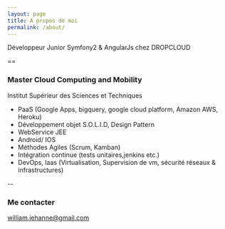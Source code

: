 ```yaml
---
layout: page
title: A propos de moi
permalink: /about/
---
```


Développeur Junior Symfony2 & AngularJs chez DROPCLOUD

==

### Master Cloud Computing and Mobility

Institut Supérieur des Sciences et Techniques
- PaaS (Google Apps, bigquery, google cloud platform, Amazon AWS, Heroku)
- Développement objet S.O.L.I.D, Design Pattern
- WebService JEE
- Android/ IOS
- Méthodes Agiles (Scrum, Kamban)
- Intégration continue (tests unitaires,jenkins etc.)
- DevOps, Iaas (Virtualisation, Supervision de vm, sécurité réseaux & infrastructures)

--
### Me contacter 

[william.jehanne@gmail.com](mailto:william.jehanne@gmail.com)

